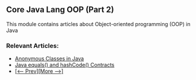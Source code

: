 ## Core Java Lang OOP (Part 2)

This module contains articles about Object-oriented programming (OOP) in Java

### Relevant Articles: 
- [Anonymous Classes in Java](https://www.baeldung.com/java-anonymous-classes)
- [Java equals() and hashCode() Contracts](https://www.baeldung.com/java-equals-hashcode-contracts)
- [[<-- Prev]](/core-java-modules/core-java-lang-oop)[[More -->]](/core-java-modules/core-java-lang-oop-3)

